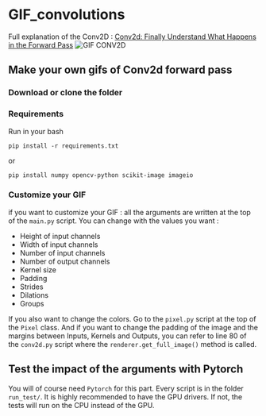 # GIF_convolutions

Full explanation of the Conv2D :
[Conv2d: Finally Understand What Happens in the Forward Pass](https://towardsdatascience.com/conv2d-to-finally-understand-what-happens-in-the-forward-pass-1bbaafb0b148?source=friends_link&sk=ca293c1264492ef1be0cb77d2199b8be)
![GIF CONV2D](GIFS/Input%20Shape%20:%20(3%2C%207%2C%207)%20-%20Output%20Shape%20:%20(2%2C%203%2C%203)%20-%20K%20:%20(3%2C%203)%20-%20P%20:%20(1%2C%201)%20-%20S%20:%20(2%2C%202)%20-%20D%20:%20(2%2C%202)%20-%20G%20:%201.gif)

## Make your own gifs of Conv2d forward pass 

### Download or clone the folder

### Requirements

Run in your bash 
```
pip install -r requirements.txt
```

or 
```
pip install numpy opencv-python scikit-image imageio
```
### Customize your GIF
if you want to customize your GIF :  all the arguments are written at the top of the `main.py` script.
You can change with the values you want :
  - Height of input channels
  - Width of input channels
  - Number of input channels
  - Number of output channels
  - Kernel size
  - Padding 
  - Strides
  - Dilations
  - Groups

If you also want to change the colors. Go to the `pixel.py` script at the top of the `Pixel` class. 
And if you want to change the padding of the image and the margins between Inputs, Kernels and Outputs, you can refer to line 80 of the `conv2d.py` script where the `renderer.get_full_image()` method is called.

## Test the impact of the arguments with Pytorch

You will of course need `Pytorch` for this part. Every script is in the folder `run_test/`. It is highly recommended to have the GPU drivers. If not, the tests will run on the CPU instead of the GPU.
